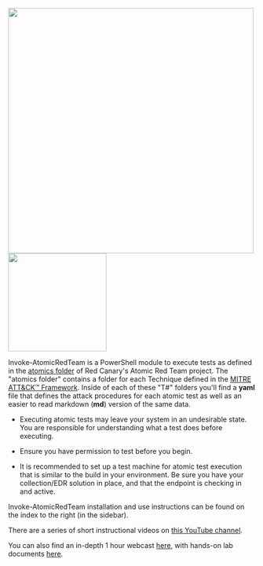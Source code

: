 <p>
<img src="https://redcanary.com/wp-content/uploads/2023/05/Primary_Invoke-Atomic_Logo.png" width="500px" />
<img src="https://redcanary.com/wp-content/uploads/2023/05/Stacked_Invoke-Atomic_Logo.png" width="200px" />
</p>

Invoke-AtomicRedTeam is a PowerShell module to execute tests as defined in the [atomics folder](https://github.com/redcanaryco/atomic-red-team/tree/master/atomics) of Red Canary's Atomic Red Team project. The "atomics folder" contains a folder for each Technique defined in the [MITRE ATT&CK™ Framework](https://attack.mitre.org/matrices/enterprise/). Inside of each of these "T#" folders you'll find a **yaml** file that defines the attack procedures for each atomic test as well as an easier to read markdown (**md**) version of the same data.

* Executing atomic tests may leave your system in an undesirable state. You are responsible for understanding what a test does before executing.

* Ensure you have permission to test before you begin.

* It is recommended to set up a test machine for atomic test execution that is similar to the build in your environment. Be sure you have your collection/EDR solution in place, and that the endpoint is checking in and active.

Invoke-AtomicRedTeam installation and use instructions can be found on the index to the right (in the sidebar).

There are a series of short instructional videos on [this YouTube channel](https://www.youtube.com/playlist?list=PL92eUXSF717W9TCfZzLca6DmlFXFIu8p6).

You can also find an in-depth 1 hour webcast [here](https://www.youtube.com/watch?v=O6w0oFcCAnI), with hands-on lab documents [here](https://1drv.ms/w/s!AvDXyd4cgfxesEclTt8tScoatJn2?e=pb0tsR).
